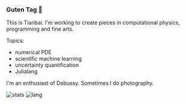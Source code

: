 ### Guten Tag 🎴

This is Tianbai.
I'm working to create pieces in computational physics, programming and fine arts.

Topics:
- numerical PDE
- scientific machine learning
- uncertainty quantification
- Julialang

I'm an enthusiast of Debussy.
Sometimes I do photography.

![stats](https://github-readme-stats.vercel.app/api?username=vavrines)
![lang](https://github-readme-stats.vercel.app/api/top-langs/?username=vavrines&layout=compact)

<!---
- 📫 https://xiaotianbai.com

![stats](https://github-readme-stats.vercel.app/api?username=vavrines&show_icons=true&hide_border=true)-->
